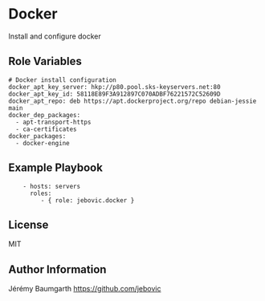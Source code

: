 Docker
======

Install and configure docker

Role Variables
--------------

```
# Docker install configuration
docker_apt_key_server: hkp://p80.pool.sks-keyservers.net:80
docker_apt_key_id: 58118E89F3A912897C070ADBF76221572C52609D
docker_apt_repo: deb https://apt.dockerproject.org/repo debian-jessie main
docker_dep_packages:
  - apt-transport-https
  - ca-certificates
docker_packages:
  - docker-engine
```

Example Playbook
----------------

```
    - hosts: servers
      roles:
         - { role: jebovic.docker }
```

License
-------

MIT

Author Information
------------------

Jérémy Baumgarth https://github.com/jebovic
